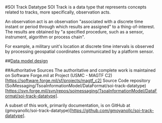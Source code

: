 #SOI Track Datatype
SOI Track is a data type that represents concepts related to tracks, more specifically, observation acts.

An observation act is an observation "associated with a discrete time instant or period through which results are assigned" to a thing-of-interest. The results are obtained by "a specified procedure, such as a sensor, instrument, algorithm or process chain".  

For example, a military unit's location at discrete time intervals is observed by processing geospatial coordinates communicated by a platform sensor.

##[Data model design](./src/main/resources/documentation/data-model-design.md)

##Authoritative Sources
The authoritative and complete work is maintained on Software Forge.mil at Project (USMC - MAGTF C2)[https://software.forge.mil/sf/projects/magtf_c2] Source Code repository (SoiMessaging/TsoaInformationModel/DataFormat/soi-track-datatype)[https://svn.forge.mil/svn/repos/soimessaging/TsoaInformationModel/DataFormat/soi-track-datatype]. 

A subset of this work, primarily documentation, is on GitHub at (gmoyanollc/soi-track-datatype)[https://github.com/gmoyanollc/soi-track-datatype].

  
  
